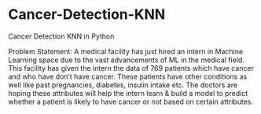 # Cancer-Detection-KNN
Cancer Detection KNN in Python

Problem Statement:
A medical facility  has just hired an intern in Machine Learning space due to the vast advancements of ML in the medical field. This facility has given the intern the data of 769 patients which have cancer and who have don’t have cancer. These patients have other conditions as well like past pregnancies, diabetes, insulin intake etc. The doctors are hoping these attributes will help the intern learn & build a model to predict whether a patient is likely to have cancer or not based on certain attributes.
